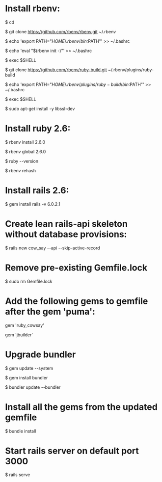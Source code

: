 # Install rbenv:

$ cd

$ git clone https://github.com/rbenv/rbenv.git ~/.rbenv

$ echo 'export PATH="$HOME/.rbenv/bin:$PATH"' >> ~/.bashrc

$ echo 'eval "$(rbenv init -)"' >> ~/.bashrc

$ exec $SHELL

$ git clone https://github.com/rbenv/ruby-build.git ~/.rbenv/plugins/ruby-build

$ echo 'export PATH="$HOME/.rbenv/plugins/ruby-build/bin:$PATH"' >> ~/.bashrc

$ exec $SHELL

$ sudo apt-get install -y libssl-dev

# Install ruby 2.6:

$ rbenv install 2.6.0

$ rbenv global 2.6.0

$ ruby --version

$ rbenv rehash

# Install rails 2.6:

$ gem install rails -v 6.0.2.1

# Create lean rails-api skeleton without database provisions:

$ rails new cow_say --api --skip-active-record

# Remove pre-existing Gemfile.lock

$ sudo rm Gemfile.lock

# Add the following gems to gemfile after the gem 'puma':

gem 'ruby_cowsay'

gem 'jbuilder'

# Upgrade bundler

$ gem update --system

$ gem install bundler

$ bundler update --bundler

# Install all the gems from the updated gemfile

$ bundle install

# Start rails server on default port 3000

$ rails serve
